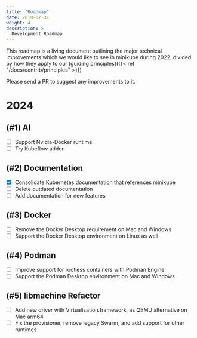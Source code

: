 ```yaml
---
title: "Roadmap"
date: 2019-07-31
weight: 4
description: >
  Development Roadmap
---
```


This roadmap is a living document outlining the major technical improvements which we would like to see in minikube during 2022, divided by how they apply to our [guiding principles]({{< ref "/docs/contrib/principles" >}})

Please send a PR to suggest any improvements to it.

# 2024

## (#1) AI

- [ ] Support Nvidia-Docker runtime
- [ ] Try Kubeflow addon

## (#2) Documentation

- [x] Consolidate Kubernetes documentation that references minikube
- [ ] Delete outdated documentation
- [ ] Add documentation for new features

## (#3) Docker
- [ ] Remove the Docker Desktop requirement on Mac and Windows
- [ ] Support the Docker Desktop environment on Linux as well

## (#4) Podman
- [ ] Improve support for rootless containers with Podman Engine
- [ ] Support the Podman Desktop environment on Mac and Windows

## (#5) libmachine Refactor

- [ ] Add new driver with Virtualization.framework, as QEMU alternative on Mac arm64
- [ ] Fix the provisioner, remove legacy Swarm, and add support for other runtimes
